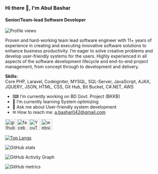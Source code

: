 ### Hi there 👋, I'm Abul Bashar
#### Senior/Team-lead Software Developer
![Profile views](https://gpvc.arturio.dev/bashar042) 

Proven and hard-working team lead software engineer with 11+ years of experience in creating and executing innovative software solutions to enhance business productivity. I’m eager to solve creative problems and develop user-friendly systems for the users. Highly experienced in all aspects of the software development lifecycle and end-to-end project management, from concept through to development and delivery.

<b>Skills:</b><br/> Core PHP, Laravel, Codeigniter, MYSQL, SQL-Server, JavaScript, AJAX, JQUERY, JSON, HTML, CSS, Git Hub, Bit Bucket, C#.NET, AWS

- ⌨ I’m currently working on BD Govt. Project (BKKB) 
- 📝 I’m currently learning System optimizing 
- 💬 Ask me about User-friendly system development 
- ✉ How to reach me: a.bashar042@gmail.com 


[<img src='https://cdn.jsdelivr.net/npm/simple-icons@3.0.1/icons/github.svg' alt='github' height='35'>](https://github.com/bashar042)  [<img src='https://cdn.jsdelivr.net/npm/simple-icons@3.0.1/icons/facebook.svg' alt='facebook' height='35'>](https://www.facebook.com/a.bashar042)  [<img src='https://cdn.jsdelivr.net/npm/simple-icons@3.0.1/icons/youtube.svg' alt='YouTube' height='35'>](https://www.youtube.com/channel/UCKEErvmr5AcfCHJAbKEvteg)  [<img src='https://cdn.jsdelivr.net/npm/simple-icons@3.0.1/icons/icloud.svg' alt='website' height='35'>](https://ideaitbd.com/)  

[![Top Langs](https://github-readme-stats.vercel.app/api/top-langs/?username=bashar042)](https://github.com/anuraghazra/github-readme-stats)

![GitHub stats](https://github-readme-stats.vercel.app/api?username=bashar042&show_icons=true&count_private=true)  

![GitHub Activity Graph](https://activity-graph.herokuapp.com/graph?username=bashar042)  

![GitHub metrics](https://metrics.lecoq.io/bashar042)   
